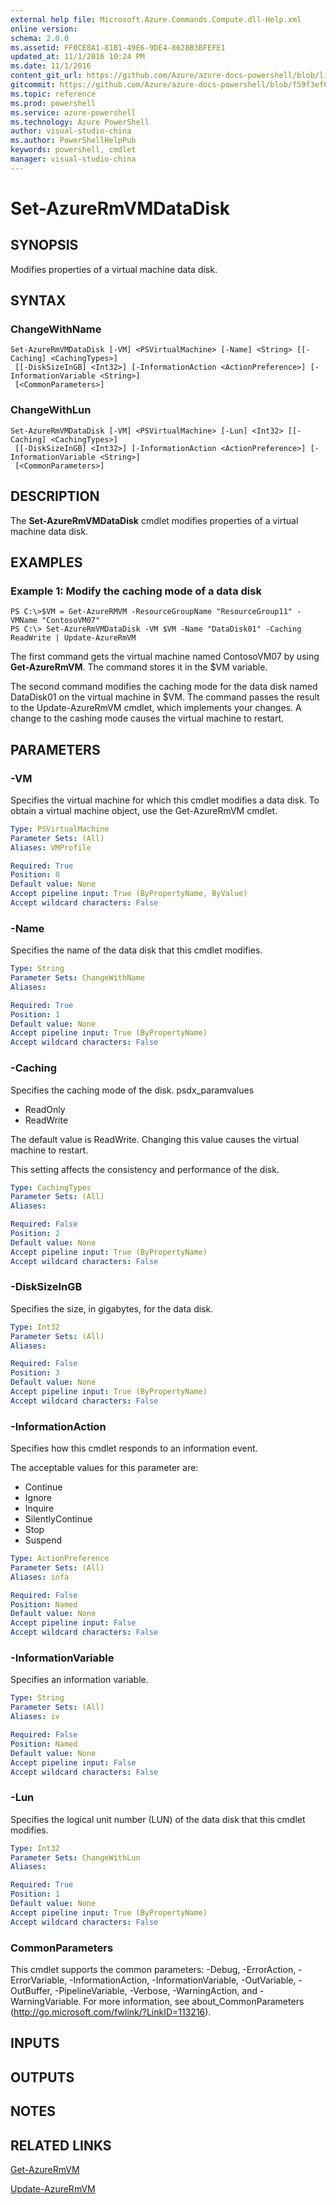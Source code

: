 ```yaml
---
external help file: Microsoft.Azure.Commands.Compute.dll-Help.xml
online version: 
schema: 2.0.0
ms.assetid: FF0CE8A1-81B1-49E6-9DE4-8628B3BFEFE1
updated_at: 11/1/2016 10:24 PM
ms.date: 11/1/2016
content_git_url: https://github.com/Azure/azure-docs-powershell/blob/live/azureps-cmdlets-docs/ResourceManager/AzureRM.Compute/v1.3.4/Set-AzureRMVMDataDisk.md
gitcommit: https://github.com/Azure/azure-docs-powershell/blob/f59f3ef60bc592383812213e69fd77ba950759ed/azureps-cmdlets-docs/ResourceManager/AzureRM.Compute/v1.3.4/Set-AzureRMVMDataDisk.md
ms.topic: reference
ms.prod: powershell
ms.service: azure-powershell
ms.technology: Azure PowerShell
author: visual-studio-china
ms.author: PowerShellHelpPub
keywords: powershell, cmdlet
manager: visual-studio-china
---
```


# Set-AzureRmVMDataDisk

## SYNOPSIS
Modifies properties of a virtual machine data disk.

## SYNTAX

### ChangeWithName
```
Set-AzureRmVMDataDisk [-VM] <PSVirtualMachine> [-Name] <String> [[-Caching] <CachingTypes>]
 [[-DiskSizeInGB] <Int32>] [-InformationAction <ActionPreference>] [-InformationVariable <String>]
 [<CommonParameters>]
```

### ChangeWithLun
```
Set-AzureRmVMDataDisk [-VM] <PSVirtualMachine> [-Lun] <Int32> [[-Caching] <CachingTypes>]
 [[-DiskSizeInGB] <Int32>] [-InformationAction <ActionPreference>] [-InformationVariable <String>]
 [<CommonParameters>]
```

## DESCRIPTION
The **Set-AzureRmVMDataDisk** cmdlet modifies properties of a virtual machine data disk.

## EXAMPLES

### Example 1: Modify the caching mode of a data disk
```
PS C:\>$VM = Get-AzureRMVM -ResourceGroupName "ResourceGroup11" -VMName "ContosoVM07"
PS C:\> Set-AzureRmVMDataDisk -VM $VM -Name "DataDisk01" -Caching ReadWrite | Update-AzureRmVM
```

The first command gets the virtual machine named ContosoVM07 by using **Get-AzureRmVM**.
The command stores it in the $VM variable.

The second command modifies the caching mode for the data disk named DataDisk01 on the virtual machine in $VM.
The command passes the result to the Update-AzureRmVM cmdlet, which implements your changes.
A change to the cashing mode causes the virtual machine to restart.

## PARAMETERS

### -VM
Specifies the virtual machine for which this cmdlet modifies a data disk.
To obtain a virtual machine object, use the Get-AzureRmVM cmdlet.

```yaml
Type: PSVirtualMachine
Parameter Sets: (All)
Aliases: VMProfile

Required: True
Position: 0
Default value: None
Accept pipeline input: True (ByPropertyName, ByValue)
Accept wildcard characters: False
```

### -Name
Specifies the name of the data disk that this cmdlet modifies.

```yaml
Type: String
Parameter Sets: ChangeWithName
Aliases: 

Required: True
Position: 1
Default value: None
Accept pipeline input: True (ByPropertyName)
Accept wildcard characters: False
```

### -Caching
Specifies the caching mode of the disk.
psdx_paramvalues

- ReadOnly
- ReadWrite

The default value is ReadWrite.
Changing this value causes the virtual machine to restart.

This setting affects the consistency and performance of the disk.

```yaml
Type: CachingTypes
Parameter Sets: (All)
Aliases: 

Required: False
Position: 2
Default value: None
Accept pipeline input: True (ByPropertyName)
Accept wildcard characters: False
```

### -DiskSizeInGB
Specifies the size, in gigabytes, for the data disk.

```yaml
Type: Int32
Parameter Sets: (All)
Aliases: 

Required: False
Position: 3
Default value: None
Accept pipeline input: True (ByPropertyName)
Accept wildcard characters: False
```

### -InformationAction
Specifies how this cmdlet responds to an information event.

The acceptable values for this parameter are:

- Continue
- Ignore
- Inquire
- SilentlyContinue
- Stop
- Suspend

```yaml
Type: ActionPreference
Parameter Sets: (All)
Aliases: infa

Required: False
Position: Named
Default value: None
Accept pipeline input: False
Accept wildcard characters: False
```

### -InformationVariable
Specifies an information variable.

```yaml
Type: String
Parameter Sets: (All)
Aliases: iv

Required: False
Position: Named
Default value: None
Accept pipeline input: False
Accept wildcard characters: False
```

### -Lun
Specifies the logical unit number (LUN) of the data disk that this cmdlet modifies.

```yaml
Type: Int32
Parameter Sets: ChangeWithLun
Aliases: 

Required: True
Position: 1
Default value: None
Accept pipeline input: True (ByPropertyName)
Accept wildcard characters: False
```

### CommonParameters
This cmdlet supports the common parameters: -Debug, -ErrorAction, -ErrorVariable, -InformationAction, -InformationVariable, -OutVariable, -OutBuffer, -PipelineVariable, -Verbose, -WarningAction, and -WarningVariable. For more information, see about_CommonParameters (http://go.microsoft.com/fwlink/?LinkID=113216).

## INPUTS

## OUTPUTS

## NOTES

## RELATED LINKS

[Get-AzureRmVM](xref:ResourceManager/AzureRM.Compute/v1.3.4/Get-AzureRmVM.md)

[Update-AzureRmVM](xref:ResourceManager/AzureRM.Compute/v1.3.4/Update-AzureRmVM.md)


